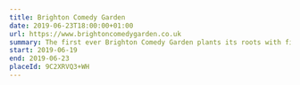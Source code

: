 ```yaml
---
title: Brighton Comedy Garden
date: 2019-06-23T18:00:00+01:00
url: https://www.brightoncomedygarden.co.uk
summary: The first ever Brighton Comedy Garden plants its roots with five nights of sensational stand-up in the big top paired with street-food, craft beers and more in the glorious Preston Park.
start: 2019-06-19
end: 2019-06-23
placeId: 9C2XRVQ3+WH
---
```

